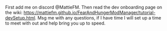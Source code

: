 First add me on discord @MattieFM.
Then read the dev onboarding page on the wiki: https://mattiefm.github.io/FearAndHungerModManager/tutorial-devSetup.html.
Msg me with any questions, if I have time I will set up a time to meet with out and help bring you up to speed.

